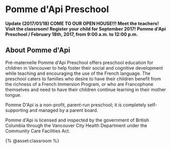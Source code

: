 # Pomme d'Api Preschool

**Update (2017/01/18) COME TO OUR OPEN HOUSE!!!  Meet the teachers! Visit the classroom! Register your child for September 2017! Pomme d'Api Preschool / February 18th, 2017, from 9:00 a.m. to 12:00 p.m.**

## About Pomme d'Api

Pré-maternelle Pomme d'Api Preschool offers preschool education for children in Vancouver to help foster their social and cognitive development while teaching and encouraging the use of the French language. The preschool caters to families who desire to have their children benefit from the richness of a French Immersion Program, or who are Francophone themselves and need to have their children continue learning in their mother tongue.

Pomme D'Api is a non-profit, parent-run preschool; it is completely self-supporting and managed by a parent board.

Pomme d'Api is licensed and inspected by the government of British Columbia through the Vancouver City Health Department under the Community Care Facilities Act.

{% @asset:classroom %}
